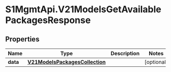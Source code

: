 # S1MgmtApi.V21ModelsGetAvailablePackagesResponse

## Properties
Name | Type | Description | Notes
------------ | ------------- | ------------- | -------------
**data** | [**V21ModelsPackagesCollection**](V21ModelsPackagesCollection.md) |  | [optional] 


